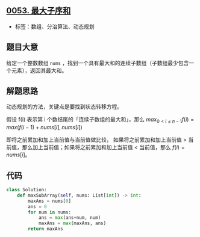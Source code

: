 ## [0053. 最大子序和](https://leetcode-cn.com/problems/maximum-subarray/)

- 标签：数组、分治算法、动态规划

## 题目大意

给定一个整数数组 `nums` ，找到一个具有最大和的连续子数组（子数组最少包含一个元素），返回其最大和。

## 解题思路

动态规划的方法，关键点是要找到状态转移方程。

假设 f(i) 表示第 i 个数结尾的「连续子数组的最大和」，那么 $max_{0 < i \le n-1} {f(i)} = max(f(i-1) + nums[i], nums[i])$

即将之前累加和加上当前值与当前值做比较， 如果将之前累加和加上当前值 > 当前值，那么加上当前值；如果将之前累加和加上当前值 < 当前值，那么 $f(i) = nums[i]$。

## 代码

```Python
class Solution:
    def maxSubArray(self, nums: List[int]) -> int:
        maxAns = nums[0]
        ans = 0
        for num in nums:
            ans = max(ans+num, num)
            maxAns = max(maxAns, ans)
        return maxAns
```

